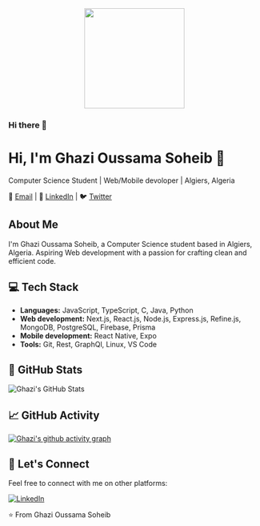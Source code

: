 <div id="header" align="center">
  <img src="https://media4.giphy.com/media/v1.Y2lkPTc5MGI3NjExN3owMWdhOWhja2Jsd3FndTY2bnFsMTBveHBoMGR0dmg3ZmZzbGx6bCZlcD12MV9pbnRlcm5hbF9naWZfYnlfaWQmY3Q9Zw/LaVp0AyqR5bGsC5Cbm/giphy.gif" width="200"/>
</div>



### Hi there 👋

# Hi, I'm Ghazi Oussama Soheib 👋

Computer Science Student | Web/Mobile devoloper | Algiers, Algeria

📧 [Email](mailto:sohaib.ghazi@outlook.fr) | 👔 [LinkedIn](https://www.linkedin.com/in/oussama-soheib-ghazi-473b88287) | 🐦 [Twitter](https://twitter.com/OussamaGhz)

## About Me

I'm Ghazi Oussama Soheib, a Computer Science student based in Algiers, Algeria. Aspiring Web development with a passion for crafting clean and efficient code.

## 💻 Tech Stack

- **Languages:** JavaScript, TypeScript, C, Java, Python
- **Web development:** Next.js, React.js, Node.js, Express.js, Refine.js, MongoDB, PostgreSQL, Firebase, Prisma
- **Mobile development:** React Native, Expo
- **Tools:** Git, Rest, GraphQl, Linux, VS Code


## 🌟 GitHub Stats

![Ghazi's GitHub Stats](https://github-readme-stats.vercel.app/api?username=OussamaGhz&show_icons=true&hide=contribs,prs)

## 📈 GitHub Activity

[![Ghazi's github activity graph](https://github-readme-activity-graph.vercel.app/graph?username=OussamaGhz&theme=react-dark	)](https://github.com/ashutosh00710/github-readme-activity-graph)

## 🤝 Let's Connect

Feel free to connect with me on other platforms:

[![LinkedIn](https://img.shields.io/badge/-GhaziOussamaSoheib-blue?style=flat-square&logo=Linkedin&logoColor=white&link=https://www.linkedin.com/in/oussama-soheib-ghazi-473b88287)](https://www.linkedin.com/in/oussama-soheib-ghazi-473b88287)

⭐️ From Ghazi Oussama Soheib
